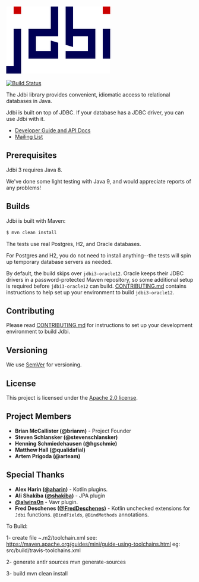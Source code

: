![Jdbi Logo](docs/src/adoc/images/logo.svg)

[![Build Status](https://travis-ci.org/jdbi/jdbi.svg?branch=master)](https://travis-ci.org/jdbi/jdbi)

The Jdbi library provides convenient, idiomatic access to relational databases
in Java.


Jdbi is built on top of JDBC. If your database has a JDBC driver, you can use
Jdbi with it.

* [Developer Guide and API Docs](https://jdbi.github.io/)
* [Mailing List](http://groups.google.com/group/jdbi)

## Prerequisites

Jdbi 3 requires Java 8.

We've done some light testing with Java 9, and would appreciate reports of any problems!

## Builds

Jdbi is built with Maven:

```bash
$ mvn clean install
```

The tests use real Postgres, H2, and Oracle databases.

For Postgres and H2, you do not need to install anything--the tests will spin up
temporary database servers as needed.

By default, the build skips over `jdbi3-oracle12`. Oracle keeps their JDBC
drivers in a password-protected Maven repository, so some additional setup is
required before `jdbi3-oracle12` can build.
[CONTRIBUTING.md](https://github.com/jdbi/jdbi/blob/master/CONTRIBUTING.md)
contains instructions to help set up your environment to build `jdbi3-oracle12`.

## Contributing

Please read
[CONTRIBUTING.md](https://github.com/jdbi/jdbi/blob/master/CONTRIBUTING.md)
for instructions to set up your development environment to build Jdbi.

## Versioning

We use [SemVer](http://semver.org/) for versioning.

## License

This project is licensed under the
[Apache 2.0 license](https://www.apache.org/licenses/LICENSE-2.0.html).

## Project Members

* **Brian McCallister (@brianm)** - Project Founder
* **Steven Schlansker (@stevenschlansker)**
* **Henning Schmiedehausen (@hgschmie)**
* **Matthew Hall (@qualidafial)**
* **Artem Prigoda (@arteam)**

## Special Thanks

* **Alex Harin ([@aharin](https://github.com/aharin))** - Kotlin plugins.
* **Ali Shakiba ([@shakiba](https://github.com/shakiba))** - JPA plugin
* **[@alwins0n](https://github.com/alwins0n)** - Vavr plugin.
* **Fred Deschenes ([@FredDeschenes](https://github.com/FredDeschenes))** -
  Kotlin unchecked extensions for `Jdbi` functions. `@BindFields`,
  `@BindMethods` annotations.

To Build:

1-
create file ~.m2/toolchain.xml
see: https://maven.apache.org/guides/mini/guide-using-toolchains.html
eg: src/build/travis-toolchains.xml

2- generate antlr sources
mvn generate-sources

3- build
mvn clean install